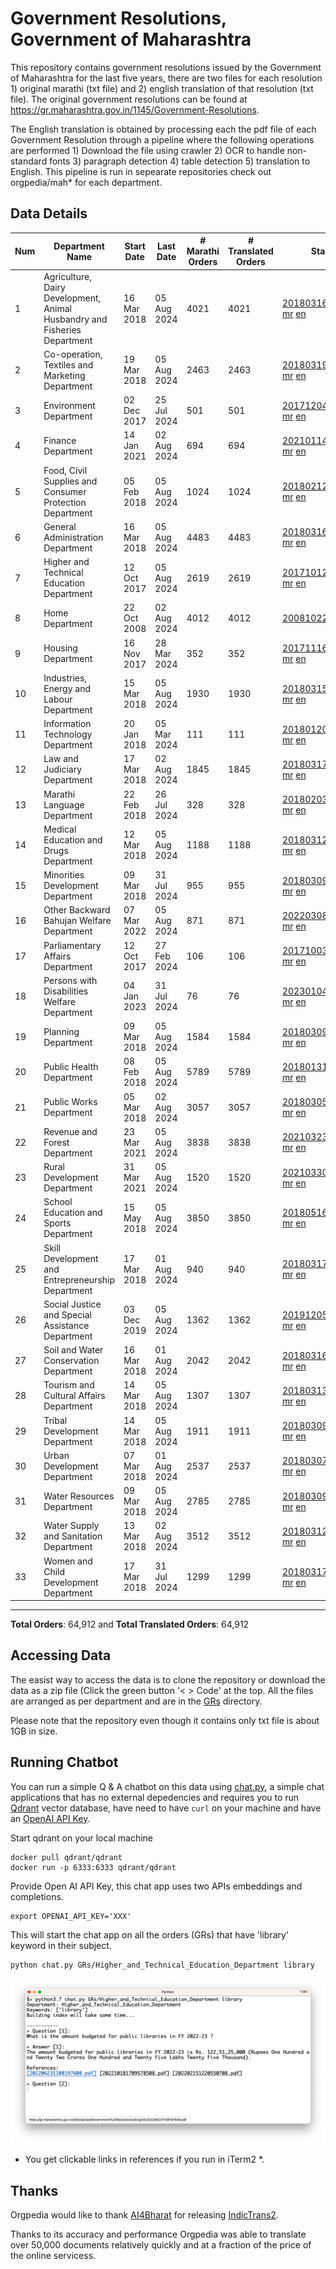 # Government Resolutions, Government of Maharashtra

This repository contains government resolutions issued by the Government of Maharashtra for the last five years, there are two files for each resolution 1) original marathi (txt file) and 2) english translation of that resolution (txt file). The original government resolutions can be found at https://gr.maharashtra.gov.in/1145/Government-Resolutions.

The English translation is obtained by processing each the pdf file of each Government Resolution through a pipeline where the following operations are performed 1) Download the file using crawler 2) OCR to handle non-standard fonts 3) paragraph detection 4) table  detection 5) translation to English. This pipeline is run in sepearate repositories check out orgpedia/mah* for each department.


## Data Details

| Num | Department Name | Start Date | Last Date | # Marathi Orders | # Translated Orders | Starting Order | Last Order |
| --- | --------------- | ---------- | --------- | ---------------- | ------------------- | -------------- | ---------- |
| 1 | Agriculture, Dairy Development, Animal Husbandry and Fisheries Department | 16 Mar 2018 | 05 Aug 2024 | 4021 | 4021 | [201803161624182101.pdf](https://gr.maharashtra.gov.in/Site/Upload/Government%20Resolutions/English/201803161624182101.pdf) [mr](GRs/Agriculture,_Dairy_Development,_Animal_Husbandry_and_Fisheries_Department/201803161624182101.pdf.mr.txt) [en](GRs/Agriculture,_Dairy_Development,_Animal_Husbandry_and_Fisheries_Department/201803161624182101.pdf.en.txt) | [202408051524031701.pdf](https://gr.maharashtra.gov.in/Site/Upload/Government%20Resolutions/English/202408051524031701.pdf) [mr](GRs/Agriculture,_Dairy_Development,_Animal_Husbandry_and_Fisheries_Department/202408051524031701.pdf.mr.txt) [en](GRs/Agriculture,_Dairy_Development,_Animal_Husbandry_and_Fisheries_Department/202408051524031701.pdf.en.txt) |
| 2 | Co-operation, Textiles and Marketing Department | 19 Mar 2018 | 05 Aug 2024 | 2463 | 2463 | [201803191257576702.pdf](https://gr.maharashtra.gov.in/Site/Upload/Government%20Resolutions/English/201803191257576702.pdf) [mr](GRs/Co-operation,_Textiles_and_Marketing_Department/201803191257576702.pdf.mr.txt) [en](GRs/Co-operation,_Textiles_and_Marketing_Department/201803191257576702.pdf.en.txt) | [202408051241396602.pdf](https://gr.maharashtra.gov.in/Site/Upload/Government%20Resolutions/English/202408051241396602.pdf) [mr](GRs/Co-operation,_Textiles_and_Marketing_Department/202408051241396602.pdf.mr.txt) [en](GRs/Co-operation,_Textiles_and_Marketing_Department/202408051241396602.pdf.en.txt) |
| 3 | Environment Department | 02 Dec 2017 | 25 Jul 2024 | 501 | 501 | [201712041147216904.pdf](https://gr.maharashtra.gov.in/Site/Upload/Government%20Resolutions/English/201712041147216904.pdf) [mr](GRs/Environment_Department/201712041147216904.pdf.mr.txt) [en](GRs/Environment_Department/201712041147216904.pdf.en.txt) | [202407251203498304.pdf](https://gr.maharashtra.gov.in/Site/Upload/Government%20Resolutions/English/202407251203498304.pdf) [mr](GRs/Environment_Department/202407251203498304.pdf.mr.txt) [en](GRs/Environment_Department/202407251203498304.pdf.en.txt) |
| 4 | Finance Department | 14 Jan 2021 | 02 Aug 2024 | 694 | 694 | [202101141237329905.pdf](https://gr.maharashtra.gov.in/Site/Upload/Government%20Resolutions/English/202101141237329905.pdf) [mr](GRs/Finance_Department/202101141237329905.pdf.mr.txt) [en](GRs/Finance_Department/202101141237329905.pdf.en.txt) | [202408021544183805.pdf](https://gr.maharashtra.gov.in/Site/Upload/Government%20Resolutions/English/202408021544183805.pdf) [mr](GRs/Finance_Department/202408021544183805.pdf.mr.txt) [en](GRs/Finance_Department/202408021544183805.pdf.en.txt) |
| 5 | Food, Civil Supplies and Consumer Protection Department | 05 Feb 2018 | 05 Aug 2024 | 1024 | 1024 | [201802121244545806.pdf](https://gr.maharashtra.gov.in/Site/Upload/Government%20Resolutions/English/201802121244545806.pdf) [mr](GRs/Food,_Civil_Supplies_and_Consumer_Protection_Department/201802121244545806.pdf.mr.txt) [en](GRs/Food,_Civil_Supplies_and_Consumer_Protection_Department/201802121244545806.pdf.en.txt) | [202408051453581006.pdf](https://gr.maharashtra.gov.in/Site/Upload/Government%20Resolutions/English/202408051453581006.pdf) [mr](GRs/Food,_Civil_Supplies_and_Consumer_Protection_Department/202408051453581006.pdf.mr.txt) [en](GRs/Food,_Civil_Supplies_and_Consumer_Protection_Department/202408051453581006.pdf.en.txt) |
| 6 | General Administration Department | 16 Mar 2018 | 05 Aug 2024 | 4483 | 4483 | [201803161224022707.pdf](https://gr.maharashtra.gov.in/Site/Upload/Government%20Resolutions/English/201803161224022707.pdf) [mr](GRs/General_Administration_Department/201803161224022707.pdf.mr.txt) [en](GRs/General_Administration_Department/201803161224022707.pdf.en.txt) | [202408051746318407.pdf](https://gr.maharashtra.gov.in/Site/Upload/Government%20Resolutions/English/202408051746318407.pdf) [mr](GRs/General_Administration_Department/202408051746318407.pdf.mr.txt) [en](GRs/General_Administration_Department/202408051746318407.pdf.en.txt) |
| 7 | Higher and Technical Education Department | 12 Oct 2017 | 05 Aug 2024 | 2619 | 2619 | [201710121514029708.pdf](https://gr.maharashtra.gov.in/Site/Upload/Government%20Resolutions/English/201710121514029708.pdf) [mr](GRs/Higher_and_Technical_Education_Department/201710121514029708.pdf.mr.txt) [en](GRs/Higher_and_Technical_Education_Department/201710121514029708.pdf.en.txt) | [202408051656347008.pdf](https://gr.maharashtra.gov.in/Site/Upload/Government%20Resolutions/English/202408051656347008.pdf) [mr](GRs/Higher_and_Technical_Education_Department/202408051656347008.pdf.mr.txt) [en](GRs/Higher_and_Technical_Education_Department/202408051656347008.pdf.en.txt) |
| 8 | Home Department | 22 Oct 2008 | 02 Aug 2024 | 4012 | 4012 | [20081022.pdf](https://gr.maharashtra.gov.in/Site/Upload/Government%20Resolutions/English/20081022.pdf) [mr](GRs/Home_Department/20081022.pdf.mr.txt) [en](GRs/Home_Department/20081022.pdf.en.txt) | [202408021732272929.pdf](https://gr.maharashtra.gov.in/Site/Upload/Government%20Resolutions/English/202408021732272929.pdf) [mr](GRs/Home_Department/202408021732272929.pdf.mr.txt) [en](GRs/Home_Department/202408021732272929.pdf.en.txt) |
| 9 | Housing Department | 16 Nov 2017 | 28 Mar 2024 | 352 | 352 | [201711161447076609.pdf](https://gr.maharashtra.gov.in/Site/Upload/Government%20Resolutions/English/201711161447076609.pdf) [mr](GRs/Housing_Department/201711161447076609.pdf.mr.txt) [en](GRs/Housing_Department/201711161447076609.pdf.en.txt) | [202403281255554909.pdf](https://gr.maharashtra.gov.in/Site/Upload/Government%20Resolutions/English/202403281255554909.pdf) [mr](GRs/Housing_Department/202403281255554909.pdf.mr.txt) [en](GRs/Housing_Department/202403281255554909.pdf.en.txt) |
| 10 | Industries, Energy and Labour Department | 15 Mar 2018 | 05 Aug 2024 | 1930 | 1930 | [201803151204055010.pdf](https://gr.maharashtra.gov.in/Site/Upload/Government%20Resolutions/English/201803151204055010.pdf) [mr](GRs/Industries,_Energy_and_Labour_Department/201803151204055010.pdf.mr.txt) [en](GRs/Industries,_Energy_and_Labour_Department/201803151204055010.pdf.en.txt) | [202408051533258310.pdf](https://gr.maharashtra.gov.in/Site/Upload/Government%20Resolutions/English/202408051533258310.pdf) [mr](GRs/Industries,_Energy_and_Labour_Department/202408051533258310.pdf.mr.txt) [en](GRs/Industries,_Energy_and_Labour_Department/202408051533258310.pdf.en.txt) |
| 11 | Information Technology Department | 20 Jan 2018 | 05 Mar 2024 | 111 | 111 | [201801201843024511.pdf](https://gr.maharashtra.gov.in/Site/Upload/Government%20Resolutions/English/201801201843024511.pdf) [mr](GRs/Information_Technology_Department/201801201843024511.pdf.mr.txt) [en](GRs/Information_Technology_Department/201801201843024511.pdf.en.txt) | [202403051249430211.pdf](https://gr.maharashtra.gov.in/Site/Upload/Government%20Resolutions/English/202403051249430211.pdf) [mr](GRs/Information_Technology_Department/202403051249430211.pdf.mr.txt) [en](GRs/Information_Technology_Department/202403051249430211.pdf.en.txt) |
| 12 | Law and Judiciary Department | 17 Mar 2018 | 02 Aug 2024 | 1845 | 1845 | [201803171129290212.pdf](https://gr.maharashtra.gov.in/Site/Upload/Government%20Resolutions/English/201803171129290212.pdf) [mr](GRs/Law_and_Judiciary_Department/201803171129290212.pdf.mr.txt) [en](GRs/Law_and_Judiciary_Department/201803171129290212.pdf.en.txt) | [202408021216078712.pdf](https://gr.maharashtra.gov.in/Site/Upload/Government%20Resolutions/English/202408021216078712.pdf) [mr](GRs/Law_and_Judiciary_Department/202408021216078712.pdf.mr.txt) [en](GRs/Law_and_Judiciary_Department/202408021216078712.pdf.en.txt) |
| 13 | Marathi Language Department | 22 Feb 2018 | 26 Jul 2024 | 328 | 328 | [201802031549154233.pdf](https://gr.maharashtra.gov.in/Site/Upload/Government%20Resolutions/English/201802031549154233.pdf) [mr](GRs/Marathi_Language_Department/201802031549154233.pdf.mr.txt) [en](GRs/Marathi_Language_Department/201802031549154233.pdf.en.txt) | [202407261116385733.pdf](https://gr.maharashtra.gov.in/Site/Upload/Government%20Resolutions/English/202407261116385733.pdf) [mr](GRs/Marathi_Language_Department/202407261116385733.pdf.mr.txt) [en](GRs/Marathi_Language_Department/202407261116385733.pdf.en.txt) |
| 14 | Medical Education and Drugs Department | 12 Mar 2018 | 05 Aug 2024 | 1188 | 1188 | [201803121137094813.pdf](https://gr.maharashtra.gov.in/Site/Upload/Government%20Resolutions/English/201803121137094813.pdf) [mr](GRs/Medical_Education_and_Drugs_Department/201803121137094813.pdf.mr.txt) [en](GRs/Medical_Education_and_Drugs_Department/201803121137094813.pdf.en.txt) | [202408051250552913.pdf](https://gr.maharashtra.gov.in/Site/Upload/Government%20Resolutions/English/202408051250552913.pdf) [mr](GRs/Medical_Education_and_Drugs_Department/202408051250552913.pdf.mr.txt) [en](GRs/Medical_Education_and_Drugs_Department/202408051250552913.pdf.en.txt) |
| 15 | Minorities Development Department | 09 Mar 2018 | 31 Jul 2024 | 955 | 955 | [201803091218355314.pdf](https://gr.maharashtra.gov.in/Site/Upload/Government%20Resolutions/English/201803091218355314.pdf) [mr](GRs/Minorities_Development_Department/201803091218355314.pdf.mr.txt) [en](GRs/Minorities_Development_Department/201803091218355314.pdf.en.txt) | [202408021438252814.pdf](https://gr.maharashtra.gov.in/Site/Upload/Government%20Resolutions/English/202408021438252814.pdf) [mr](GRs/Minorities_Development_Department/202408021438252814.pdf.mr.txt) [en](GRs/Minorities_Development_Department/202408021438252814.pdf.en.txt) |
| 16 | Other Backward Bahujan Welfare Department | 07 Mar 2022 | 05 Aug 2024 | 871 | 871 | [202203081752439334.pdf](https://gr.maharashtra.gov.in/Site/Upload/Government%20Resolutions/English/202203081752439334.pdf) [mr](GRs/Other_Backward_Bahujan_Welfare_Department/202203081752439334.pdf.mr.txt) [en](GRs/Other_Backward_Bahujan_Welfare_Department/202203081752439334.pdf.en.txt) | [202408051439181634.pdf](https://gr.maharashtra.gov.in/Site/Upload/Government%20Resolutions/English/202408051439181634.pdf) [mr](GRs/Other_Backward_Bahujan_Welfare_Department/202408051439181634.pdf.mr.txt) [en](GRs/Other_Backward_Bahujan_Welfare_Department/202408051439181634.pdf.en.txt) |
| 17 | Parliamentary Affairs Department | 12 Oct 2017 | 27 Feb 2024 | 106 | 106 | [201710031642378615.pdf](https://gr.maharashtra.gov.in/Site/Upload/Government%20Resolutions/English/201710031642378615.pdf) [mr](GRs/Parliamentary_Affairs_Department/201710031642378615.pdf.mr.txt) [en](GRs/Parliamentary_Affairs_Department/201710031642378615.pdf.en.txt) | [202402271500283915.pdf](https://gr.maharashtra.gov.in/Site/Upload/Government%20Resolutions/English/202402271500283915.pdf) [mr](GRs/Parliamentary_Affairs_Department/202402271500283915.pdf.mr.txt) [en](GRs/Parliamentary_Affairs_Department/202402271500283915.pdf.en.txt) |
| 18 | Persons with Disabilities Welfare Department | 04 Jan 2023 | 31 Jul 2024 | 76 | 76 | [202301041906309635.pdf](https://gr.maharashtra.gov.in/Site/Upload/Government%20Resolutions/English/202301041906309635.pdf) [mr](GRs/Persons_with_Disabilities_Welfare_Department/202301041906309635.pdf.mr.txt) [en](GRs/Persons_with_Disabilities_Welfare_Department/202301041906309635.pdf.en.txt) | [202408011226015335.pdf](https://gr.maharashtra.gov.in/Site/Upload/Government%20Resolutions/English/202408011226015335.pdf) [mr](GRs/Persons_with_Disabilities_Welfare_Department/202408011226015335.pdf.mr.txt) [en](GRs/Persons_with_Disabilities_Welfare_Department/202408011226015335.pdf.en.txt) |
| 19 | Planning Department | 09 Mar 2018 | 05 Aug 2024 | 1584 | 1584 | [201803091441032716.pdf](https://gr.maharashtra.gov.in/Site/Upload/Government%20Resolutions/English/201803091441032716.pdf) [mr](GRs/Planning_Department/201803091441032716.pdf.mr.txt) [en](GRs/Planning_Department/201803091441032716.pdf.en.txt) | [202408051555561516.pdf](https://gr.maharashtra.gov.in/Site/Upload/Government%20Resolutions/English/202408051555561516.pdf) [mr](GRs/Planning_Department/202408051555561516.pdf.mr.txt) [en](GRs/Planning_Department/202408051555561516.pdf.en.txt) |
| 20 | Public Health Department | 08 Feb 2018 | 05 Aug 2024 | 5789 | 5789 | [201801311722275417.pdf](https://gr.maharashtra.gov.in/Site/Upload/Government%20Resolutions/English/201801311722275417.pdf) [mr](GRs/Public_Health_Department/201801311722275417.pdf.mr.txt) [en](GRs/Public_Health_Department/201801311722275417.pdf.en.txt) | [202408051059152117.pdf](https://gr.maharashtra.gov.in/Site/Upload/Government%20Resolutions/English/202408051059152117.pdf) [mr](GRs/Public_Health_Department/202408051059152117.pdf.mr.txt) [en](GRs/Public_Health_Department/202408051059152117.pdf.en.txt) |
| 21 | Public Works Department | 05 Mar 2018 | 02 Aug 2024 | 3057 | 3057 | [201803051515468118.pdf](https://gr.maharashtra.gov.in/Site/Upload/Government%20Resolutions/English/201803051515468118.pdf) [mr](GRs/Public_Works_Department/201803051515468118.pdf.mr.txt) [en](GRs/Public_Works_Department/201803051515468118.pdf.en.txt) | [202408021553401818.pdf](https://gr.maharashtra.gov.in/Site/Upload/Government%20Resolutions/English/202408021553401818.pdf) [mr](GRs/Public_Works_Department/202408021553401818.pdf.mr.txt) [en](GRs/Public_Works_Department/202408021553401818.pdf.en.txt) |
| 22 | Revenue and Forest Department | 23 Mar 2021 | 05 Aug 2024 | 3838 | 3838 | [202103231328393119.pdf](https://gr.maharashtra.gov.in/Site/Upload/Government%20Resolutions/English/202103231328393119.pdf) [mr](GRs/Revenue_and_Forest_Department/202103231328393119.pdf.mr.txt) [en](GRs/Revenue_and_Forest_Department/202103231328393119.pdf.en.txt) | [202408051604432319.pdf](https://gr.maharashtra.gov.in/Site/Upload/Government%20Resolutions/English/202408051604432319.pdf) [mr](GRs/Revenue_and_Forest_Department/202408051604432319.pdf.mr.txt) [en](GRs/Revenue_and_Forest_Department/202408051604432319.pdf.en.txt) |
| 23 | Rural Development Department | 31 Mar 2021 | 05 Aug 2024 | 1520 | 1520 | [202103301021181120.pdf](https://gr.maharashtra.gov.in/Site/Upload/Government%20Resolutions/English/202103301021181120.pdf) [mr](GRs/Rural_Development_Department/202103301021181120.pdf.mr.txt) [en](GRs/Rural_Development_Department/202103301021181120.pdf.en.txt) | [202408051612248320.pdf](https://gr.maharashtra.gov.in/Site/Upload/Government%20Resolutions/English/202408051612248320.pdf) [mr](GRs/Rural_Development_Department/202408051612248320.pdf.mr.txt) [en](GRs/Rural_Development_Department/202408051612248320.pdf.en.txt) |
| 24 | School Education and Sports Department | 15 May 2018 | 05 Aug 2024 | 3850 | 3850 | [201805161114241221.pdf](https://gr.maharashtra.gov.in/Site/Upload/Government%20Resolutions/English/201805161114241221.pdf) [mr](GRs/School_Education_and_Sports_Department/201805161114241221.pdf.mr.txt) [en](GRs/School_Education_and_Sports_Department/201805161114241221.pdf.en.txt) | [202408051738171621.pdf](https://gr.maharashtra.gov.in/Site/Upload/Government%20Resolutions/English/202408051738171621.pdf) [mr](GRs/School_Education_and_Sports_Department/202408051738171621.pdf.mr.txt) [en](GRs/School_Education_and_Sports_Department/202408051738171621.pdf.en.txt) |
| 25 | Skill Development and Entrepreneurship Department | 17 Mar 2018 | 01 Aug 2024 | 940 | 940 | [201803171322099003.pdf](https://gr.maharashtra.gov.in/Site/Upload/Government%20Resolutions/English/201803171322099003.pdf) [mr](GRs/Skill_Development_and_Entrepreneurship_Department/201803171322099003.pdf.mr.txt) [en](GRs/Skill_Development_and_Entrepreneurship_Department/201803171322099003.pdf.en.txt) | [202408011700493303.pdf](https://gr.maharashtra.gov.in/Site/Upload/Government%20Resolutions/English/202408011700493303.pdf) [mr](GRs/Skill_Development_and_Entrepreneurship_Department/202408011700493303.pdf.mr.txt) [en](GRs/Skill_Development_and_Entrepreneurship_Department/202408011700493303.pdf.en.txt) |
| 26 | Social Justice and Special Assistance Department | 03 Dec 2019 | 05 Aug 2024 | 1362 | 1362 | [201912051107011622.pdf](https://gr.maharashtra.gov.in/Site/Upload/Government%20Resolutions/English/201912051107011622.pdf) [mr](GRs/Social_Justice_and_Special_Assistance_Department/201912051107011622.pdf.mr.txt) [en](GRs/Social_Justice_and_Special_Assistance_Department/201912051107011622.pdf.en.txt) | [202408051244252722.pdf](https://gr.maharashtra.gov.in/Site/Upload/Government%20Resolutions/English/202408051244252722.pdf) [mr](GRs/Social_Justice_and_Special_Assistance_Department/202408051244252722.pdf.mr.txt) [en](GRs/Social_Justice_and_Special_Assistance_Department/202408051244252722.pdf.en.txt) |
| 27 | Soil and Water Conservation Department | 16 Mar 2018 | 01 Aug 2024 | 2042 | 2042 | [201803161247582426.pdf](https://gr.maharashtra.gov.in/Site/Upload/Government%20Resolutions/English/201803161247582426.pdf) [mr](GRs/Soil_and_Water_Conservation_Department/201803161247582426.pdf.mr.txt) [en](GRs/Soil_and_Water_Conservation_Department/201803161247582426.pdf.en.txt) | [202408011721193126.pdf](https://gr.maharashtra.gov.in/Site/Upload/Government%20Resolutions/English/202408011721193126.pdf) [mr](GRs/Soil_and_Water_Conservation_Department/202408011721193126.pdf.mr.txt) [en](GRs/Soil_and_Water_Conservation_Department/202408011721193126.pdf.en.txt) |
| 28 | Tourism and Cultural Affairs Department | 14 Mar 2018 | 05 Aug 2024 | 1307 | 1307 | [201803131542054523.pdf](https://gr.maharashtra.gov.in/Site/Upload/Government%20Resolutions/English/201803131542054523.pdf) [mr](GRs/Tourism_and_Cultural_Affairs_Department/201803131542054523.pdf.mr.txt) [en](GRs/Tourism_and_Cultural_Affairs_Department/201803131542054523.pdf.en.txt) | [202408051251096323.pdf](https://gr.maharashtra.gov.in/Site/Upload/Government%20Resolutions/English/202408051251096323.pdf) [mr](GRs/Tourism_and_Cultural_Affairs_Department/202408051251096323.pdf.mr.txt) [en](GRs/Tourism_and_Cultural_Affairs_Department/202408051251096323.pdf.en.txt) |
| 29 | Tribal Development Department | 14 Mar 2018 | 05 Aug 2024 | 1911 | 1911 | [201803091105184924.pdf](https://gr.maharashtra.gov.in/Site/Upload/Government%20Resolutions/English/201803091105184924.pdf) [mr](GRs/Tribal_Development_Department/201803091105184924.pdf.mr.txt) [en](GRs/Tribal_Development_Department/201803091105184924.pdf.en.txt) | [202408011242433924.pdf](https://gr.maharashtra.gov.in/Site/Upload/Government%20Resolutions/English/202408011242433924.pdf) [mr](GRs/Tribal_Development_Department/202408011242433924.pdf.mr.txt) [en](GRs/Tribal_Development_Department/202408011242433924.pdf.en.txt) |
| 30 | Urban Development Department | 07 Mar 2018 | 01 Aug 2024 | 2537 | 2537 | [201803071203178325.pdf](https://gr.maharashtra.gov.in/Site/Upload/Government%20Resolutions/English/201803071203178325.pdf) [mr](GRs/Urban_Development_Department/201803071203178325.pdf.mr.txt) [en](GRs/Urban_Development_Department/201803071203178325.pdf.en.txt) | [202408011144020225.pdf](https://gr.maharashtra.gov.in/Site/Upload/Government%20Resolutions/English/202408011144020225.pdf) [mr](GRs/Urban_Development_Department/202408011144020225.pdf.mr.txt) [en](GRs/Urban_Development_Department/202408011144020225.pdf.en.txt) |
| 31 | Water Resources Department | 09 Mar 2018 | 05 Aug 2024 | 2785 | 2785 | [201803091034435527.pdf](https://gr.maharashtra.gov.in/Site/Upload/Government%20Resolutions/English/201803091034435527.pdf) [mr](GRs/Water_Resources_Department/201803091034435527.pdf.mr.txt) [en](GRs/Water_Resources_Department/201803091034435527.pdf.en.txt) | [202408051608040627.pdf](https://gr.maharashtra.gov.in/Site/Upload/Government%20Resolutions/English/202408051608040627.pdf) [mr](GRs/Water_Resources_Department/202408051608040627.pdf.mr.txt) [en](GRs/Water_Resources_Department/202408051608040627.pdf.en.txt) |
| 32 | Water Supply and Sanitation Department | 13 Mar 2018 | 02 Aug 2024 | 3512 | 3512 | [201803121414108428.pdf](https://gr.maharashtra.gov.in/Site/Upload/Government%20Resolutions/English/201803121414108428.pdf) [mr](GRs/Water_Supply_and_Sanitation_Department/201803121414108428.pdf.mr.txt) [en](GRs/Water_Supply_and_Sanitation_Department/201803121414108428.pdf.en.txt) | [202408021126012728.pdf](https://gr.maharashtra.gov.in/Site/Upload/Government%20Resolutions/English/202408021126012728.pdf) [mr](GRs/Water_Supply_and_Sanitation_Department/202408021126012728.pdf.mr.txt) [en](GRs/Water_Supply_and_Sanitation_Department/202408021126012728.pdf.en.txt) |
| 33 | Women and Child Development Department | 17 Mar 2018 | 31 Jul 2024 | 1299 | 1299 | [201803171539444330.pdf](https://gr.maharashtra.gov.in/Site/Upload/Government%20Resolutions/English/201803171539444330.pdf) [mr](GRs/Women_and_Child_Development_Department/201803171539444330.pdf.mr.txt) [en](GRs/Women_and_Child_Development_Department/201803171539444330.pdf.en.txt) | [202407311619234330.pdf](https://gr.maharashtra.gov.in/Site/Upload/Government%20Resolutions/English/202407311619234330.pdf) [mr](GRs/Women_and_Child_Development_Department/202407311619234330.pdf.mr.txt) [en](GRs/Women_and_Child_Development_Department/202407311619234330.pdf.en.txt) |
----------------------------------------------------------------------------------------------------

**Total Orders**: 64,912 and **Total Translated Orders**: 64,912
## Accessing Data

The easist way to access the data is to clone the repository or download the data as a zip file (Click the green button '< > Code' at the top. All the files are arranged as per department and are in the [GRs](GRs) directory.

Please note that the repository even though it contains only txt file is about 1GB in size.

## Running Chatbot

You can run a simple Q & A chatbot on this data using [chat.py](chat.py), a simple chat applications that has no external depedencies and requires you to run [Qdrant](https://qdrant.tech/) vector database, have need to have `curl` on your machine and have an [OpenAI API Key](https://help.openai.com/en/articles/4936850-where-do-i-find-my-secret-api-key).

Start qdrant on your local machine
```shell
docker pull qdrant/qdrant
docker run -p 6333:6333 qdrant/qdrant
```

Provide Open AI API Key, this chat app uses two APIs embeddings and completions.
```shell
export OPENAI_API_KEY='XXX'
```

This will start the chat app on all the orders (GRs) that have 'library' keyword in their subject.

```shell
python chat.py GRs/Higher_and_Technical_Education_Department library
```

![screenshot of running chat.py](screenshot.png)

* You get clickable links in references if you run in iTerm2 *.

## Thanks

Orgpedia would like to thank [AI4Bharat](https://ai4bharat.iitm.ac.in/) for releasing [IndicTrans2](https://github.com/AI4Bharat/IndicTrans2).

Thanks to its accuracy and performance Orgpedia was able to translate over 50,000 documents relatively quickly and at a fraction of the price of the online servicess.












